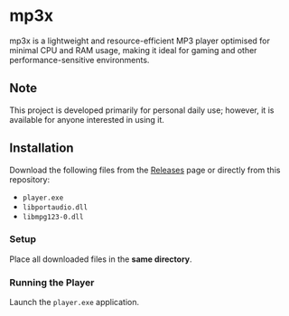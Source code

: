 # mp3x

mp3x is a lightweight and resource-efficient MP3 player optimised for minimal CPU and RAM usage, making it ideal for gaming and other performance-sensitive environments.

## Note

This project is developed primarily for personal daily use; however, it is available for anyone interested in using it.

## Installation

Download the following files from the [Releases](https://github.com/usafdev/mp3x/releases) page or directly from this repository:

- `player.exe`
- `libportaudio.dll`
- `libmpg123-0.dll`

### Setup

Place all downloaded files in the **same directory**.

### Running the Player

Launch the `player.exe` application.
